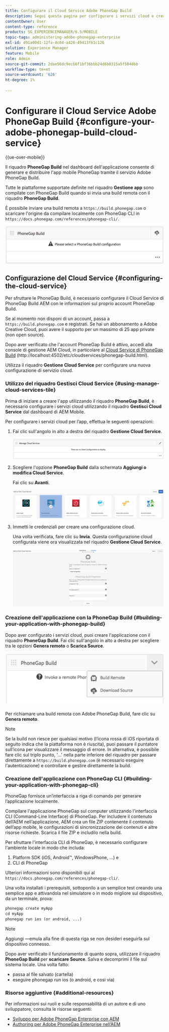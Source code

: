 ```yaml
---
title: Configurare il Cloud Service Adobe PhoneGap Build
description: Segui questa pagina per configurare i servizi cloud e creare l’applicazione con PhoneGap Build.
contentOwner: User
content-type: reference
products: SG_EXPERIENCEMANAGER/6.5/MOBILE
topic-tags: administering-adobe-phonegap-enterprise
exl-id: d91a00d1-12fa-4c84-a426-49413f61c126
solution: Experience Manager
feature: Mobile
role: Admin
source-git-commit: 2dae56dc9ec66f1bf36bbb24d6b0315a5f5040bb
workflow-type: tm+mt
source-wordcount: '626'
ht-degree: 1%

---
```


# Configurare il Cloud Service Adobe PhoneGap Build {#configure-your-adobe-phonegap-build-cloud-service}

{{ue-over-mobile}}

Il riquadro **PhoneGap Build** nel dashboard dell&#39;applicazione consente di generare e distribuire l&#39;app mobile PhoneGap tramite il servizio Adobe PhoneGap Build.

Tutte le piattaforme supportate definite nel riquadro **Gestione app** sono compilate con PhoneGap Build quando si invia una build remota con il riquadro **PhoneGap Build**.

È possibile inviare una build remota a `https://build.phonegap.com` o scaricare l&#39;origine da compilare localmente con PhoneGap CLI in `https://docs.phonegap.com/references/phonegap-cli/`.

![PhoneGap Build](assets/chlimage_1-60.png)

## Configurazione del Cloud Service {#configuring-the-cloud-service}

Per sfruttare le PhoneGap Build, è necessario configurare il Cloud Service di PhoneGap Build AEM con le informazioni sul proprio account PhoneGap Build.

Se al momento non disponi di un account, passa a `https://build.phonegap.com` e registrati. Se hai un abbonamento a Adobe Creative Cloud, puoi avere il supporto per un massimo di 25 app private (non open source).

Dopo aver verificato che l&#39;account PhoneGap Build è attivo, accedi alla console di gestione AEM Cloud, in particolare al [Cloud Service di PhoneGap Build](http://localhost:4502/etc/cloudservices/phonegap-build.html) (http://localhost:4502/etc/cloudservices/phonegap-build.html).

Utilizza il riquadro **Gestione Cloud Service** per configurare una nuova configurazione di servizio cloud.

### Utilizzo del riquadro Gestisci Cloud Service {#using-manage-cloud-services-tile}

Prima di iniziare a creare l&#39;app utilizzando il riquadro **PhoneGap Build**, è necessario configurare i servizi cloud utilizzando il riquadro **Gestisci Cloud Service** dal dashboard di AEM Mobile.

Per configurare i servizi cloud per l’app, effettua le seguenti operazioni:

1. Fai clic sull&#39;angolo in alto a destra del riquadro **Gestione Cloud Service**.

   ![chlimage_1-61](assets/chlimage_1-61.png)

1. Scegliere l&#39;opzione **PhoneGap Build** dalla schermata **Aggiungi o modifica Cloud Service**.

   Fai clic su **Avanti**.

   ![chlimage_1-62](assets/chlimage_1-62.png)

1. Immetti le credenziali per creare una configurazione cloud.

   Una volta verificata, fare clic su **Invia**. Questa configurazione cloud configurata viene ora visualizzata nel riquadro **Gestione Cloud Service**.

   ![chlimage_1-63](assets/chlimage_1-63.png)

### Creazione dell&#39;applicazione con la PhoneGap Build {#building-your-application-with-phonegap-build}

Dopo aver configurato i servizi cloud, puoi creare l&#39;applicazione con il riquadro **PhoneGap Build**. Fai clic sull&#39;angolo in alto a destra per scegliere tra le opzioni **Genera remoto** o **Scarica Source**.

![chlimage_1-64](assets/chlimage_1-64.png)

Per richiamare una build remota con Adobe PhoneGap Build, fare clic su **Genera remoto**.

>[!NOTE]
>
>Se la build non riesce per qualsiasi motivo (l’icona rossa di iOS riportata di seguito indica che la piattaforma non è riuscita), puoi passare il puntatore sull’icona per visualizzare il messaggio di errore. In alternativa, è possibile fare clic sul triplo punto, &#39;...&#39; nella parte inferiore del riquadro per passare direttamente a `https://build.phonegap.com` (è necessario eseguire l&#39;autenticazione) e controllare e gestire direttamente la build.

### Creazione dell&#39;applicazione con PhoneGap CLI {#building-your-application-with-phonegap-cli}

PhoneGap fornisce un’interfaccia a riga di comando per generare l’applicazione localmente.

Compilare l&#39;applicazione PhoneGap sul computer utilizzando l&#39;interfaccia CLI (Command-Line Interface) di PhoneGap. Per includere il contenuto dell’AEM nell’applicazione, AEM crea un file ZIP contenente il contenuto dell’app mobile, le configurazioni di sincronizzazione dei contenuti e altre risorse richieste. Scarica il file ZIP e includilo nella build.

Per sfruttare l&#39;interfaccia CLI di PhoneGap, è necessario configurare l&#39;ambiente locale in modo che includa:

1. Platform SDK (iOS, Android™, WindowsPhone, ...) e
1. CLI di PhoneGap

Ulteriori informazioni sono disponibili qui al `https://docs.phonegap.com/references/phonegap-cli/`.

Una volta installati i prerequisiti, sottoponilo a un semplice test creando una semplice app e attivandola nel simulatore o in modo migliore sul dispositivo, da un terminale, prova:

```xml
phonegap create myApp
cd myApp
phonegap run ios (or android, ...)
```

>[!NOTE]
>
>Aggiungi —emula alla fine di questa riga se non desideri eseguirla sul dispositivo connesso.

Dopo aver verificato il funzionamento di quanto sopra, utilizzare il riquadro **PhoneGap Build** per **scaricare Source**. Salva e decomprimi il file sul sistema locale. Una volta fatto:

* passa al file salvato (cartella)
* eseguire phonegap run ios (o android, e così via)

### Risorse aggiuntive {#additional-resources}

Per informazioni sui ruoli e sulle responsabilità di un autore e di uno sviluppatore, consulta le risorse seguenti:

* [Sviluppo per Adobe PhoneGap Enterprise con AEM](/help/mobile/developing-in-phonegap.md)
* [Authoring per Adobe PhoneGap Enterprise nell’AEM](/help/mobile/phonegap.md)
